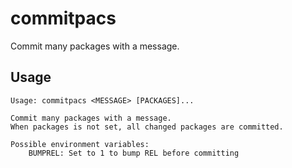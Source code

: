 commitpacs
===

Commit many packages with a message.

Usage
---

```
Usage: commitpacs <MESSAGE> [PACKAGES]...

Commit many packages with a message.
When packages is not set, all changed packages are committed.

Possible environment variables:
    BUMPREL: Set to 1 to bump REL before committing
```
